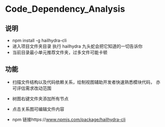 # Code_Dependency_Analysis
## 说明
- npm install -g hailhydra-cli
- 进入项目文件夹目录 执行 hailhydra 九头蛇会把它知道的一切告诉你
- 当前目录最小单元推荐文件夹，过多文件可能卡顿

## 功能
- 扫描文件结构以及代码依赖关系，绘制视图辅助开发者快速熟悉模块代码， 亦可评估需求改动范围
- 树图右键文件夹添加所有节点
- 点击关系图可编辑文件内容

- npm 链接https://www.npmjs.com/package/hailhydra-cli
